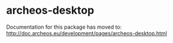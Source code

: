 archeos-desktop
===============

Documentation for this package has moved to: http://doc.archeos.eu/development/pages/archeos-desktop.html


